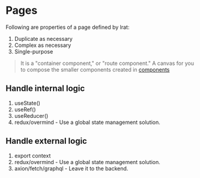 # Pages

Following are properties of a page defined by lrat:

1. Duplicate as necessary
2. Complex as necessary
3. Single-purpose

> It is a "container component," or "route component." A canvas for you to compose the smaller components created in [components](../components/README.md)

## Handle internal logic

1. useState()
2. useRef()
3. useReducer()
4. redux/overmind - Use a global state management solution.


## Handle external logic

1. export context
2. redux/overmind - Use a global state management solution.
3. axion/fetch/graphql - Leave it to the backend.